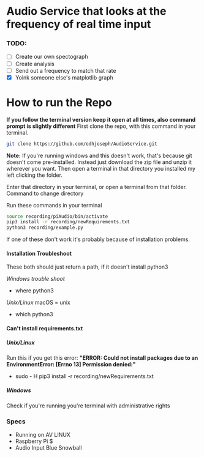 # Audio Service that looks at the frequency of real time input

### TODO:

- [ ] Create our own spectograph
- [ ] Create analysis
- [ ] Send out a frequency to match that rate
- [X] Yoink someone else's matplotlib graph

# How to run the Repo
**If you follow the terminal version keep it open at all times, also command prompt is slightly different**
First clone the repo, with this command in your terminal.
```bash
git clone https://github.com/odhjoseph/AudioService.git
```
**Note:** If you're running windows and this doesn't work, that's because git doesn't come pre-installed. 
Instead just download the zip file and unzip it wherever you want. Then open a terminal in that directory you installed my left clicking the folder.

Enter that directory in your terminal, or open a terminal from that folder.
Command to change directory

Run these commands in your terminal
```bash
source recording/piAudio/bin/activate 
pip3 install -r recording/newRequirements.txt 
python3 recording/example.py
```

If one of these don't work it's probably because of installation problems.

#### Installation Troubleshoot
These both should just return a path, if it doesn't install python3

*Windows trouble shoot*
- where python3 



*Unix/Linux* macOS = unix 
- which python3 

#### Can't install requirements.txt

##### Unix/Linux
Run this if you get this error:
 **"ERROR: Could not install packages due to an EnvironmentError: [Errno 13] Permission denied:"**
- sudo - H pip3 install -r recording/newRequirements.txt 

##### Windows
Check if you're running you're terminal with administrative rights 

### Specs 
- Running on AV LINUX
- Raspberry Pi $
- Audio Input Blue Snowball

